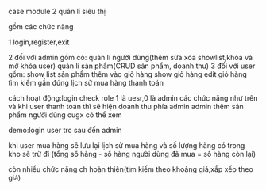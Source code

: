 case module 2 quản lí siêu thị

gồm các chức năng

1 login,register,exit

2 đối với admin gồm có: quản lí người dùng(thêm sửa xóa showlist,khóa và mở khóa user)
                        quản lí sản phẩm(CRUD sản phẩm, doanh thu)
3 đối với user gồm: show list sản phẩm 
                    thêm vào giỏ hàng 
                    show giỏ hàng
                    edit giỏ hàng
                    tìm kiếm gần đúng
                    lịch sử mua hàng
                    thanh toán
                    
cách hoạt động:login check role 1 là uesr,0 là admin
các chức năng như trên
và khi user thanh toán thì sẽ hiện doanh thu phía admin
admin thêm sản phẩm người dùng cugx có thể xem

demo:login user trc sau đến admin 

khi user mua hàng sẽ lưu lại lịch sử mua hàng và số lượng hàng có trong kho sẽ trừ đi (tổng số hàng - số hàng người dùng đã mua = số hàng còn lại)

còn nhiều chức năng ch hoàn thiện(tìm kiếm theo khoảng giá,xắp xếp theo  giá)
